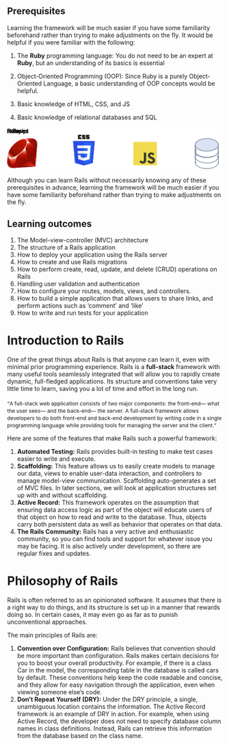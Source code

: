 <h2 >Prerequisites</h2>
<p >Learning the framework will be much easier if you have some familiarity beforehand rather than trying to make adjustments on the fly. It would be helpful if you were familiar with the following:</p>
<ol >
<li>
<p>The <strong>Ruby</strong> programming language: You do not need to be an expert at <strong>Ruby</strong>, but an understanding of its basics is essential</p>
</li>
<li>
<p>Object-Oriented Programming (OOP): Since Ruby is a purely Object-Oriented Language, a basic understanding of OOP concepts would be helpful.</p>
</li>
<li>
<p>Basic knowledge of HTML, CSS, and JS</p>
</li>
<li>
<p>Basic knowledge of relational databases and SQL</p>
</li>
</ol>
<img src="./assests/ruby_css_js_db.svg" alt="No Image"/>
<p >Although you can learn Rails without necessarily knowing any of these prerequisites in advance, learning the framework will be much easier if you have some familiarity beforehand rather than trying to make adjustments on the fly.</p>
<h2 >Learning outcomes</h2>

<ol>
<li>The Model-view-controller (MVC) architecture</li>
<li>The structure of a Rails application</li>
<li>How to deploy your application using the Rails server</li>
<li>How to create and use Rails migrations</li>
<li>How to perform create, read, update, and delete (CRUD) operations on Rails</li>
<li>Handling user validation and authentication</li>
<li>How to configure your routes, models, views, and controllers.</li>
<li>How to build a simple application that allows users to share links, and perform actions such as ‘comment’ and ‘like’</li>
<li>How to write and run tests for your application</li>
</ol>
<h1> Introduction to Rails </h1>
<p>
One of the great things about Rails is that anyone can learn it, even with minimal prior programming experience. Rails is a <span><b>full-stack</b></span> framework with many useful tools seamlessly integrated that will allow you to rapidly create dynamic, full-fledged applications. Its structure and conventions take very little time to learn, saving you a lot of time and effort in the long run.
  <br><br><span style="font-size:0.875em"><q>A full-stack web application consists of two major components: the front-end–– what the user sees–– and the back-end–– the server. A full-stack framework allows developers to do both front-end and back-end development by writing code in a single programming language while providing tools for managing the server and the client.</q> <span>

Here are some of the features that make Rails such a powerful framework:
<ol>
<li><b>Automated Testing:</b> Rails provides built-in testing to make test cases easier to write and execute.</li>

<li><b>Scaffolding:</b> This feature allows us to easily create models to manage our data, views to enable user-data interaction, and controllers to manage model-view communication. Scaffolding auto-generates a set of MVC files. In later sections, we will look at application structures set up with and without scaffolding.</li>

<li><b>Active Record:</b> This framework operates on the assumption that ensuring data access logic as part of the object will educate users of that object on how to read and write to the database. Thus, objects carry both persistent data as well as behavior that operates on that data.</li>

<li><b>The Rails Community:</b> Rails has a very active and enthusiastic community, so you can find tools and support for whatever issue you may be facing. It is also actively under development, so there are regular fixes and updates.</li>
  </ol>
  </p>
<h1>
  Philosophy of Rails
</h1>
  <p>Rails is often referred to as an opinionated software. It assumes that there is a right way to do things, and its structure is set up in a manner that rewards doing so. In certain cases, it may even go as far as to punish unconventional approaches.</p>
  <p>The main principles of Rails are:</p>
  <ol>
    <li>
      <b>Convention over Configuration:</b> Rails believes that convention should be more important than configuration. Rails makes certain decisions for you to boost your overall productivity. For example, if there is a class Car in the model, the corresponding table in the database is called cars by default. These conventions help keep the code readable and concise, and they allow for easy navigation through the application, even when viewing someone else’s code.</li>
    <li>
      <b>Don’t Repeat Yourself (DRY):</b> Under the DRY principle, a single, unambiguous location contains the information. The Active Record framework is an example of DRY in action. For example, when using Active Record, the developer does not need to specify database column names in class definitions. Instead, Rails can retrieve this information from the database based on the class name.
    </li>
  </ol>

